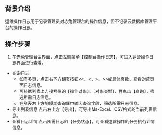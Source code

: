 ## 背景介绍
运维操作日志用于记录管理员对赤兔管理台的操作信息，但不记录云数据库管理平台的操作日志。 
## 操作步骤
1. 在赤兔管理台主界面，点击左侧菜单【控制台操作日志】，可进入运营操作日志界面进行查看。
 - 查询日志
    - 如有多页，点击右下方翻页按钮<<、<、>、>>或具体页数，查看对应页面日志信息。
    - 可根据列表上方搜索栏的【操作对象】、【对象类型】，再点击【查询】，筛选所需日志信息。
    - 在列表右上方的模糊查询框中输入查询字段，筛选所需日志信息。
 - 导出列表信息
点击右上方【导出】，可导出Ms-Excel、CSV格式的当前列表信息。
 - 查看日志详情
点击所需日志的【任务状态】，可查看运营操作的任务执行详情信息。
